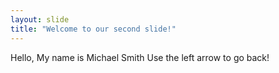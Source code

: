 ```yaml
---
layout: slide
title: "Welcome to our second slide!"
---
```

Hello, My name is Michael Smith
Use the left arrow to go back!